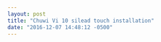 ```yaml
---
layout: post
title: "Chuwi Vi 10 silead touch installation"
date: "2016-12-07 14:48:12 -0500"
---
```

